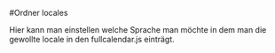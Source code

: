 #Ordner locales

Hier kann man einstellen welche Sprache man möchte in dem man die gewollte locale in den fullcalendar.js einträgt.
